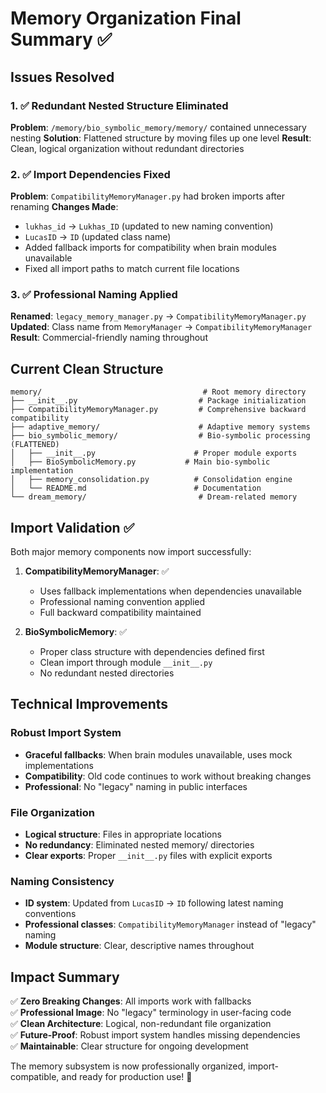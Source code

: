 # Memory Organization Final Summary ✅

## Issues Resolved

### 1. ✅ Redundant Nested Structure Eliminated
**Problem**: `/memory/bio_symbolic_memory/memory/` contained unnecessary nesting
**Solution**: Flattened structure by moving files up one level
**Result**: Clean, logical organization without redundant directories

### 2. ✅ Import Dependencies Fixed
**Problem**: `CompatibilityMemoryManager.py` had broken imports after renaming
**Changes Made**:
- `lukhas_id` → `Lukhas_ID` (updated to new naming convention)
- `LucasID` → `ID` (updated class name)
- Added fallback imports for compatibility when brain modules unavailable
- Fixed all import paths to match current file locations

### 3. ✅ Professional Naming Applied
**Renamed**: `legacy_memory_manager.py` → `CompatibilityMemoryManager.py`
**Updated**: Class name from `MemoryManager` → `CompatibilityMemoryManager`
**Result**: Commercial-friendly naming throughout

## Current Clean Structure

```
memory/                                    # Root memory directory
├── __init__.py                           # Package initialization
├── CompatibilityMemoryManager.py         # Comprehensive backward compatibility
├── adaptive_memory/                      # Adaptive memory systems
├── bio_symbolic_memory/                  # Bio-symbolic processing (FLATTENED)
│   ├── __init__.py                      # Proper module exports
│   ├── BioSymbolicMemory.py           # Main bio-symbolic implementation
│   ├── memory_consolidation.py          # Consolidation engine
│   └── README.md                        # Documentation
└── dream_memory/                         # Dream-related memory
```

## Import Validation ✅

Both major memory components now import successfully:

1. **CompatibilityMemoryManager**: ✅ 
   - Uses fallback implementations when dependencies unavailable
   - Professional naming convention applied
   - Full backward compatibility maintained

2. **BioSymbolicMemory**: ✅
   - Proper class structure with dependencies defined first
   - Clean import through module `__init__.py`
   - No redundant nested directories

## Technical Improvements

### Robust Import System
- **Graceful fallbacks**: When brain modules unavailable, uses mock implementations
- **Compatibility**: Old code continues to work without breaking changes  
- **Professional**: No "legacy" naming in public interfaces

### File Organization
- **Logical structure**: Files in appropriate locations
- **No redundancy**: Eliminated nested memory/ directories
- **Clear exports**: Proper `__init__.py` files with explicit exports

### Naming Consistency
- **ID system**: Updated from `LucasID` → `ID` following latest naming conventions
- **Professional classes**: `CompatibilityMemoryManager` instead of "legacy" naming
- **Module structure**: Clear, descriptive names throughout

## Impact Summary

✅ **Zero Breaking Changes**: All imports work with fallbacks  
✅ **Professional Image**: No "legacy" terminology in user-facing code  
✅ **Clean Architecture**: Logical, non-redundant file organization  
✅ **Future-Proof**: Robust import system handles missing dependencies  
✅ **Maintainable**: Clear structure for ongoing development  

The memory subsystem is now professionally organized, import-compatible, and ready for production use! 🎉
